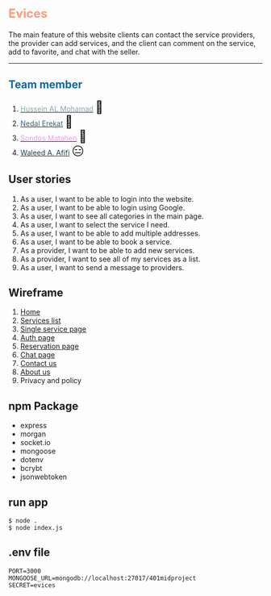 # <span style="color:#ff9a76; font-weight:700; font-size:24px">Evices</span>

The main feature of this website clients can contact the service providers, the provider can add services, and the client can comment on the service, add to favorite, and chat with the seller.

***
## <span style="color:#07689f">Team member</span>
1. [<span style="color:#84a9ac">Hussein AL Mohamad</span>](https://github.com/Hussein66253) <span style="font-size:24px">🙂</span>
1. [<span style="color:#3b6978">Nedal Erekat</span>](https://github.com/Nedal-Erekat) <span style="font-size:24px">🧐</span>
1. [<span style="color:#f09ae9">Sondos Matahen</span>](https://github.com/SondosMatahen) <span style="font-size:24px">🥳</span>
1. [<span style="color:#204051">Waleed A. Afifi</span>](https://github.com/waleedafifi90) <span style="font-size:24px">😑</span>


## User stories
1. As a user, I want to be able to login into the website.
1. As a user, I want to be able to login using Google.
1. As a user, I want to see all categories in the main page.
1. As a user, I want to select the service I need.
1. As a user, I want to be able to add multiple addresses.
1. As a user, I want to be able to book a service.
1. As a provider, I want to be able to add new services.
1. As a provider, I want to see all of my services as a list.
1. As a user, I want to send a message to providers.

## Wireframe
1. [Home](./wireframe/home.jpg)
2. [Services list](./wireframe/service-list.jpg)
3. [Single service page](./wireframe/single-page.jpg)
4. [Auth page]((./wireframe/auth.jpg))
5. [Reservation page](./wireframe/reservation.jpg)
6. [Chat page](./wireframe/chat.jpg)
7. [Contact us](./wireframe/contact-us.png) 
8. [About us](./wireframe/about-us.png)
9. Privacy and policy

## npm Package
- express
- morgan
- socket.io
- mongoose
- dotenv
- bcrybt
- jsonwebtoken

## run app
```
$ node .
$ node index.js
```

## .env file
```
PORT=3000
MONGOOSE_URL=mongodb://localhost:27017/401midproject
SECRET=evices
```
